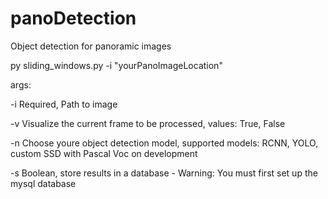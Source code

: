 # panoDetection
Object detection for panoramic images


py sliding_windows.py -i "yourPanoImageLocation"


args:

-i Required, Path to image

-v Visualize the current frame to be processed, values: True, False

-n Choose youre object detection model, supported models: RCNN, YOLO, custom SSD with Pascal Voc on development

-s Boolean, store results in a database - Warning: You must first set up the mysql database
